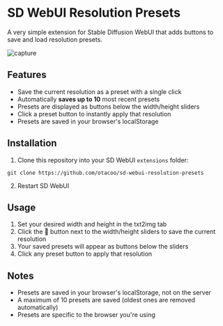 # SD WebUI Resolution Presets

A very simple extension for Stable Diffusion WebUI that adds buttons to save and load resolution presets.


![capture](https://github.com/user-attachments/assets/c7fd1712-c38e-4711-bdd8-1bd608c7647e)


## Features

- Save the current resolution as a preset with a single click
- Automatically **saves up to 10** most recent presets
- Presets are displayed as buttons below the width/height sliders
- Click a preset button to instantly apply that resolution
- Presets are saved in your browser's localStorage

## Installation

1. Clone this repository into your SD WebUI `extensions` folder:

 `git clone https://github.com/otacoo/sd-webui-resolution-presets`

2. Restart SD WebUI

## Usage

1. Set your desired width and height in the txt2img tab
2. Click the 💾 button next to the width/height sliders to save the current resolution
3. Your saved presets will appear as buttons below the sliders
4. Click any preset button to apply that resolution

## Notes

- Presets are saved in your browser's localStorage, not on the server
- A maximum of 10 presets are saved (oldest ones are removed automatically)
- Presets are specific to the browser you're using
